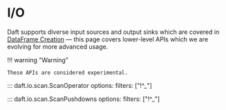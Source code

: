 # I/O

Daft supports diverse input sources and output sinks which are covered in [DataFrame Creation](./dataframe_creation.md) —
this page covers lower-level APIs which we are evolving for more advanced usage.

!!! warning "Warning"

    These APIs are considered experimental.

::: daft.io.scan.ScanOperator
    options:
        filters: ["!^_"]

::: daft.io.scan.ScanPushdowns
    options:
        filters: ["!^_"]
